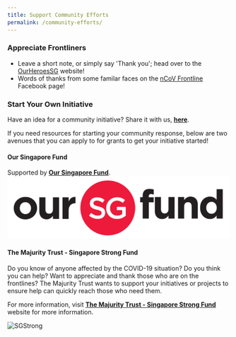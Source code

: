 ```yaml
---
title: Support Community Efforts
permalink: /community-efforts/
---
```


### Appreciate Frontliners
- Leave a short note, or simply say 'Thank you'; head over to the [OurHeroesSG](https://heroes.goodhood.sg/heroes) website!
- Words of thanks from some familar faces on the [nCoV Frontline](https://www.facebook.com/nCoVfrontline/) Facebook page!

### Start Your Own Initiative
Have an idea for a community initiative? Share it with us, **[here](https://form.gov.sg/#!/5e3b868988573300116ca38a)**.

If you need resources for starting your community response, below are two avenues that you can apply to for grants to get your initiative started!

#### Our Singapore Fund 
Supported by **[Our Singapore Fund](https://www.sg/oursingaporefund)**.
![OurSG](/images/OSF_Colour.png)

#### The Majurity Trust - Singapore Strong Fund
Do you know of anyone affected by the COVID-19 situation? Do you think you can help? Want to appreciate and thank those who are on the frontlines?
The Majurity Trust wants to support your initiatives or projects to ensure help can quickly reach those who need them.

For more information, visit **[The Majurity Trust - Singapore Strong Fund](https://www.majurity.sg/sgstrong)** website for more information.

![SGStrong](https://images.squarespace-cdn.com/content/v1/5c36d0b8f93fd4564e2cbba9/1581486709811-NXH1UDWC0HPFT1VKBGZJ/ke17ZwdGBToddI8pDm48kH9uvdtD-xByGI4Lm8gRc5hZw-zPPgdn4jUwVcJE1ZvWQUxwkmyExglNqGp0IvTJZUJFbgE-7XRK3dMEBRBhUpwo31aWBH8Una2OoVzDABrpN6VXpGhJvYCzoVlH5y-3qVmG1GGFDpywYlQa0j58s2c/SGSTRONG.png?format=300w)

